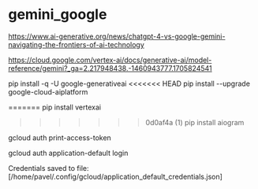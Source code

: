 # gemini_google
https://www.ai-generative.org/news/chatgpt-4-vs-google-gemini-navigating-the-frontiers-of-ai-technology

https://cloud.google.com/vertex-ai/docs/generative-ai/model-reference/gemini?_ga=2.217948438.-1460943777.1705824541

pip install -q -U google-generativeai
<<<<<<< HEAD
pip install --upgrade google-cloud-aiplatform

=======
pip install vertexai
>>>>>>> 0d0af4a (1)
pip install aiogram

gcloud auth print-access-token

gcloud auth application-default login

Credentials saved to file: [/home/pavel/.config/gcloud/application_default_credentials.json]
